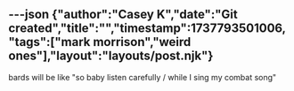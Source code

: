 ---json
{"author":"Casey K","date":"Git created","title":"","timestamp":1737793501006,"tags":["mark morrison","weird ones"],"layout":"layouts/post.njk"}
---
bards will be like &#x22;so baby listen carefully / while I sing my combat song&#x22;
